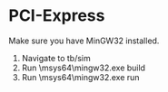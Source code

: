 # PCI-Express

Make sure you have MinGW32 installed.
1. Navigate to tb/sim
2. Run \msys64\mingw32.exe build
3. Run \msys64\mingw32.exe run
 
